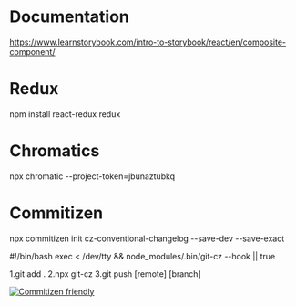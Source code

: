 # Documentation
https://www.learnstorybook.com/intro-to-storybook/react/en/composite-component/

# Redux
npm install react-redux redux

# Chromatics
npx chromatic --project-token=jbunaztubkq

# Commitizen
npx commitizen init cz-conventional-changelog --save-dev --save-exact

#!/bin/bash
exec < /dev/tty && node_modules/.bin/git-cz --hook || true

1.git add .
2.npx git-cz
3.git push [remote] [branch]

[![Commitizen friendly](https://img.shields.io/badge/commitizen-friendly-brightgreen.svg)](http://commitizen.github.io/cz-cli/)


